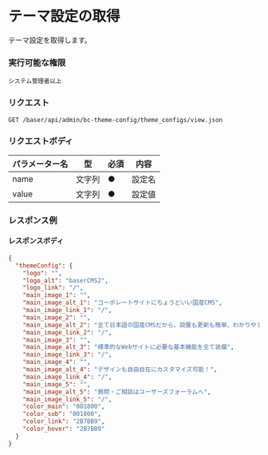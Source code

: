 # テーマ設定の取得

テーマ設定を取得します。

### 実行可能な権限
```
システム管理者以上
```

### リクエスト
```
GET /baser/api/admin/bc-theme-config/theme_configs/view.json
```

### リクエストボディ

| パラメーター名   | 型   | 必須  | 内容                |
|-----------|-----|-----|-------------------|
| name　   | 文字列	 | ●   | 設定名               |
| value　   | 文字列	  | ●   | 設定値               |

### レスポンス例
#### レスポンスボディ
```json
{
  "themeConfig": {
    "logo": "",
    "logo_alt": "baserCMS2",
    "logo_link": "/",
    "main_image_1": "",
    "main_image_alt_1": "コーポレートサイトにちょうどいい国産CMS",
    "main_image_link_1": "/",
    "main_image_2": "",
    "main_image_alt_2": "全て日本語の国産CMSだから、設置も更新も簡単、わかりやすい。",
    "main_image_link_2": "/",
    "main_image_3": "",
    "main_image_alt_3": "標準的なWebサイトに必要な基本機能を全て装備",
    "main_image_link_3": "/",
    "main_image_4": "",
    "main_image_alt_4": "デザインも自由自在にカスタマイズ可能！",
    "main_image_link_4": "/",
    "main_image_5": "",
    "main_image_alt_5": "質問・ご相談はユーザーズフォーラムへ",
    "main_image_link_5": "/",
    "color_main": "001800",
    "color_sub": "001800",
    "color_link": "2B7BB9",
    "color_hover": "2B7BB9"
  }
}
```

